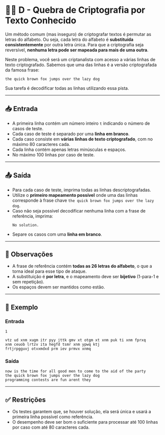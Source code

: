 
# 🕵️‍♂️ D - Quebra de Criptografia por Texto Conhecido

Um método comum (mas inseguro) de criptografar textos é permutar as letras do alfabeto. Ou seja, cada letra do alfabeto é **substituída consistentemente** por outra letra única. Para que a criptografia seja reversível, **nenhuma letra pode ser mapeada para mais de uma outra**.

Neste problema, você será um criptanalista com acesso a várias linhas de texto criptografado. Sabemos que uma das linhas é a versão criptografada da famosa frase:

```
the quick brown fox jumps over the lazy dog
```

Sua tarefa é decodificar todas as linhas utilizando essa pista.

---

## 📥 Entrada

- A primeira linha contém um número inteiro `t` indicando o número de casos de teste.
- Cada caso de teste é separado por uma **linha em branco**.
- Cada caso consiste em **várias linhas de texto criptografado**, com no máximo 80 caracteres cada.
- Cada linha contém apenas letras minúsculas e espaços.
- No máximo 100 linhas por caso de teste.

---

## 📤 Saída

- Para cada caso de teste, imprima todas as linhas descriptografadas.
- Utilize o **primeiro mapeamento possível** onde uma das linhas corresponde à frase chave `the quick brown fox jumps over the lazy dog`.
- Caso não seja possível decodificar nenhuma linha com a frase de referência, imprima:
  ```
  No solution.
  ```
- Separe os casos com uma **linha em branco**.

---

## 📌 Observações

- A frase de referência contém **todas as 26 letras do alfabeto**, o que a torna ideal para esse tipo de ataque.
- A substituição é **por letra**, e o mapeamento deve ser **bijetivo** (1-para-1 e sem repetição).
- Os espaços devem ser mantidos como estão.

---

## 🧪 Exemplo

### Entrada
```
1

vtz ud xnm xugm itr pyy jttk gmv xt otgm xt xnm puk ti xnm fprxq
xnm ceuob lrtzv ita hegfd tsmr xnm ypwq ktj
frtjrpgguvj otvxmdxd prm iev prmvx xnmq
```

### Saída
```
now is the time for all good men to come to the aid of the party
the quick brown fox jumps over the lazy dog
programming contests are fun arent they
```

---


## ✅ Restrições

- Os testes garantem que, se houver solução, ela será única e usará a primeira linha possível como referência.
- O desempenho deve ser bom o suficiente para processar até 100 linhas por caso com até 80 caracteres cada.
